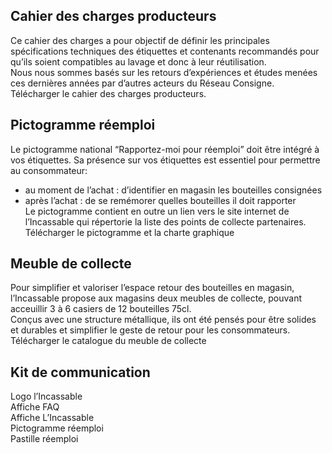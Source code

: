 ## Cahier des charges producteurs 
Ce cahier des charges a pour objectif de définir les principales spécifications techniques des étiquettes et contenants recommandés pour qu’ils soient compatibles au lavage et donc à leur réutilisation. </br>
Nous nous sommes basés sur les retours d’expériences et études menées ces dernières années par d’autres acteurs du Réseau Consigne. 
Télécharger le cahier des charges producteurs.  

## Pictogramme réemploi 
Le pictogramme national “Rapportez-moi pour réemploi” doit être intégré à vos étiquettes. Sa présence sur vos étiquettes est essentiel pour permettre au consommateur:</br>
- au moment de l’achat : d’identifier en magasin les bouteilles consignées </br>
- après l’achat : de se remémorer quelles bouteilles il doit rapporter </br> 
Le pictogramme contient en outre un lien vers le site internet de l’Incassable qui répertorie la liste des points de collecte partenaires. 
Télécharger le pictogramme et la charte graphique 

## Meuble de collecte 
Pour simplifier et valoriser l’espace retour des bouteilles en magasin, l’Incassable propose aux magasins deux meubles de collecte, pouvant acceuillir 3 à 6 casiers de 12 bouteilles 75cl. </br>
Conçus avec une structure métallique, ils ont été pensés pour être solides et durables et simplifier le geste de retour pour les consommateurs.
Télécharger le catalogue du meuble de collecte 

## Kit de communication 
Logo l’Incassable </br>
Affiche FAQ </br>
Affiche L’Incassable </br>
Pictogramme réemploi </br>
Pastille réemploi </br>
